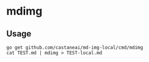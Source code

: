 # mdimg

## Usage

```
go get github.com/castaneai/md-img-local/cmd/mdimg
cat TEST.md | mdimg > TEST-local.md
```

